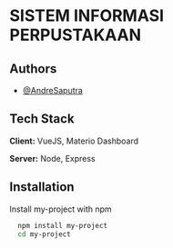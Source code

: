 
# SISTEM INFORMASI PERPUSTAKAAN



## Authors

- [@AndreSaputra](https://www.github.com/mrdrews-hub)


## Tech Stack

**Client:** VueJS, Materio Dashboard

**Server:** Node, Express


## Installation

Install my-project with npm

```bash
  npm install my-project
  cd my-project
```
    
